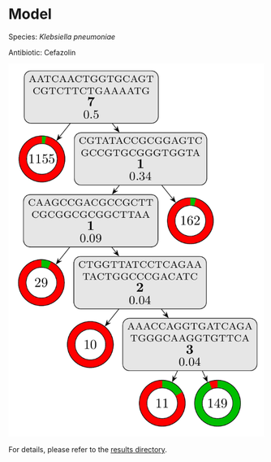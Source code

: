 
# Model

Species: *Klebsiella pneumoniae*

Antibiotic: Cefazolin

<a href="./model.pdf"><img src="./model.png" /></a>

For details, please refer to the [results directory](../../../../../results/cart_b/klebsiella%20pneumoniae/cefazolin/repeat_3/).

